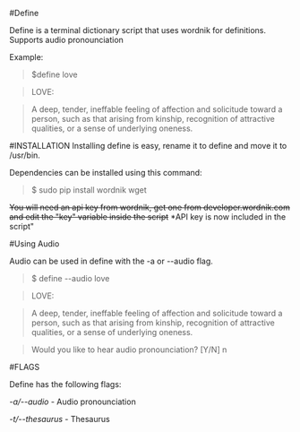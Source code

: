 #Define

Define is a terminal dictionary script that uses wordnik for definitions. Supports audio pronounciation

Example:

>$define love

>LOVE:

>A deep, tender, ineffable feeling of affection and solicitude toward a person, such as that arising from kinship, recognition of attractive qualities, or a sense of underlying oneness.

#INSTALLATION
Installing define is easy, rename it to define and move it to /usr/bin.

Dependencies can be installed using this command:

>$ sudo pip install wordnik wget


~~You will need an api key from wordnik, get one from developer.wordnik.com and edit the "key" variable inside the script~~ *API key is now included in the script"

#Using Audio

Audio can be used in define with the -a or --audio flag.

>$ define --audio love

>LOVE:

>A deep, tender, ineffable feeling of affection and solicitude toward a person, such as that arising from kinship, recognition of attractive qualities, or a sense of underlying oneness.

>Would you like to hear audio pronounciation? [Y/N] n


#FLAGS

Define has the following flags:

*-a/--audio* - Audio pronounciation

*-t/--thesaurus* - Thesaurus
